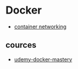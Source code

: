 # Docker

- [container networking](https://aly.arriqaaq.com/linux-networking-bridge-iptables-and-docker/)

## cources

- [udemy-docker-mastery](https://github.com/BretFisher/udemy-docker-mastery)
